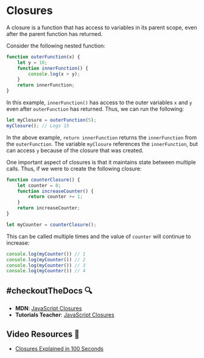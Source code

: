 #  Closures

A closure is a function that has access to variables in its parent scope, even after the parent function has returned.

Consider the following nested function: 

```javascript
function outerFunction(x) {
    let y = 10;
    function innerFunction() {
        console.log(x + y);
    }
    return innerFunction;
}
```

In this example, `innerFunction()` has access to the outer variables `x` and `y` even after `outerFunction` has returned. Thus, we can run the following:

```javascript
let myClosure = outerFunction(5);
myClosure(); // Logs 15
```

In the above example, `return innerFunction` returns the `innerFunction` from the `outerFunction`. The variable `myClosure` references the `innerFunction`, but can access `y` because of the closure that was created.

One important aspect of closures is that it maintains state between multiple calls. Thus, if we were to create the following closure:

```javascript
function counterClosure() {
    let counter = 0;
    function increaseCounter() {
        return counter += 1;
    }
    return increaseCounter;
}

let myCounter = counterClosure();
```

This can be called multiple times and the value of `counter` will continue to increase:

```javascript
console.log(myCounter()) // 1
console.log(myCounter()) // 2
console.log(myCounter()) // 3
console.log(myCounter()) // 4
```

## #checkoutTheDocs 🔍
- **MDN**: [JavaScript Closures](https://developer.mozilla.org/en-US/docs/Web/JavaScript/Closures)
- **Tutorials Teacher**: [JavaScript Closures](https://www.tutorialsteacher.com/javascript/closure-in-javascript)

## Video Resources 🎥
- [Closures Explained in 100 Seconds](https://www.youtube.com/watch?v=vKJpN5FAeF4)